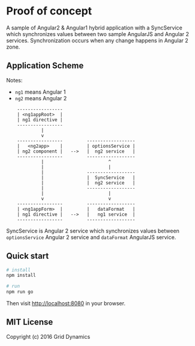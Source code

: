 # Proof of concept
A sample of Angular2 &amp; Angular1 hybrid application with a SyncService
which synchronizes values between two sample AngularJS and Angular 2 services.
Synchronization occurs when any change happens in Angular 2 zone.

## Application Scheme

Notes:
- `ng1` means Angular 1
- `ng2` means Angular 2


```
    ----------------- 
    | <ng1appRoot>  |
    | ng1 directive |
    -----------------
             |
             v
    -----------------         ------------------
    |   <ng2app>    |         | optionsService |
    | ng2 component |   -->   |  ng2 service   |
    -----------------         ------------------
             |                        ^
             |                        |
             |                ------------------
             |                |  SyncService   |
             |                |  ng2 service   |
             |                ------------------
             |                        |
             v                        v
    -----------------         ------------------
    | <ng1appForm>  |         |   dataFormat   |
    | ng1 directive |   -->   |   ng1 service  |
    -----------------         ------------------
```

SyncService is Angular 2 service which synchronizes values between 
`optionsService` Angular 2 service and `dataFormat` AngularJS service.



## Quick start

```bash
# install 
npm install

# run
npm run go
```

Then visit [http://localhost:8080](http://localhost:8080) in your browser. 


## MIT License
Copyright (c) 2016 Grid Dynamics
